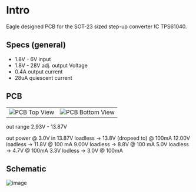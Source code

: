 # Intro

Eagle designed PCB for the SOT-23 sized step-up converter IC TPS61040.

## Specs (general)

- 1.8V - 6V input
- 1.8V - 28V adj. output Voltage
- 0.4A output current
- 28uA quiescent current

## PCB

<table>
  <tr>
    <td>
      <img src="https://github.com/user-attachments/assets/261a03f8-a712-4b88-8605-55cf0568de2d" alt="PCB Top View"/>
    </td>
    <td>
      <img src="https://github.com/user-attachments/assets/73cf3478-eedc-4b59-91a0-4b0301820461" alt="PCB Bottom View"/>
    </td>
  </tr>
</table>


out range 2.93V - 13.87V

out power @ 3.0V in
13.87V loadless -> 13.8V (dropeed to) @ 100mA
12.00V loadless -> 11.8V @ 100 mA
9.00V loadless -> 8.8V @ 100 mA
5.0V loadless -> 4.7V @ 100mA
3.3V lodless -> 3.0V @ 100mA


## Schematic

![image](https://github.com/user-attachments/assets/ffd44ff2-4bca-4434-814a-d52b781be895)

